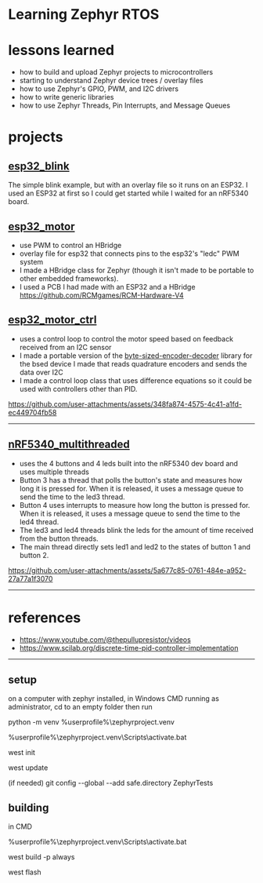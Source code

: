 # Learning Zephyr RTOS

# lessons learned
* how to build and upload Zephyr projects to microcontrollers
* starting to understand Zephyr device trees / overlay files
* how to use Zephyr's GPIO, PWM, and I2C drivers
* how to write generic libraries
* how to use Zephyr Threads, Pin Interrupts, and Message Queues

# projects
## [esp32_blink](https://github.com/joshua-8/ZephyrTests/tree/main/esp32_blink)
The simple blink example, but with an overlay file so it runs on an ESP32. I used an ESP32 at first so I could get started while I waited for an nRF5340 board. 
## [esp32_motor](https://github.com/joshua-8/ZephyrTests/tree/main/esp32_motor)
* use PWM to control an HBridge
* overlay file for esp32 that connects pins to the esp32's "ledc" PWM system
* I made a HBridge class for Zephyr (though it isn't made to be portable to other embedded frameworks).
* I used a PCB I had made with an ESP32 and a HBridge https://github.com/RCMgames/RCM-Hardware-V4
## [esp32_motor_ctrl](https://github.com/joshua-8/ZephyrTests/tree/main/esp32_motor_ctrl)
* uses a control loop to control the motor speed based on feedback received from an I2C sensor
* I made a portable version of the [byte-sized-encoder-decoder](https://github.com/rcmgames/bsed) library for the bsed device I made that reads quadrature encoders and sends the data over I2C
* I made a control loop class that uses difference equations so it could be used with controllers other than PID.

https://github.com/user-attachments/assets/348fa874-4575-4c41-a1fd-ec449704fb58

---

## [nRF5340_multithreaded](https://github.com/joshua-8/ZephyrTests/tree/main/nRF3540_multithreaded)
* uses the 4 buttons and 4 leds built into the nRF5340 dev board and uses multiple threads
* Button 3 has a thread that polls the button's state and measures how long it is pressed for. When it is released, it uses a message queue to send the time to the led3 thread. 
* Button 4 uses interrupts to measure how long the button is pressed for. When it is released, it uses a message queue to send the time to the led4 thread.
* The led3 and led4 threads blink the leds for the amount of time received from the button threads.
* The main thread directly sets led1 and led2 to the states of button 1 and button 2.

https://github.com/user-attachments/assets/5a677c85-0761-484e-a952-27a77a1f3070

---

# references
* https://www.youtube.com/@thepullupresistor/videos
* https://www.scilab.org/discrete-time-pid-controller-implementation

---

## setup

on a computer with zephyr installed, in Windows CMD running as administrator, cd to an empty folder then run

python -m venv %userprofile%\zephyrproject\.venv

%userprofile%\zephyrproject\.venv\Scripts\activate.bat

west init

west update

(if needed)
git config --global --add safe.directory ZephyrTests




## building
in CMD

%userprofile%\zephyrproject\.venv\Scripts\activate.bat

west build -p always

west flash

